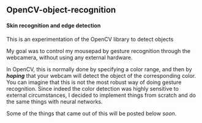 ## OpenCV-object-recognition
#### Skin recognition and edge detection

This is an experimentation of the OpenCV library to detect objects 

My goal was to control my mousepad by gesture recognition through the webcamera, without using any external hardware.

In OpenCV, this is normally done by specifying a color range, and then by **_hoping_** that your webcam will detect the object of the corresponding color.    
You can imagine that this is not the most robust way of doing gesture recognition. Since indeed the color detection was highly sensitive to external circumstances, I decided to implement things from scratch and do the same things with neural networks.
     
Some of the things that came out of this will be posted below _soon_.



